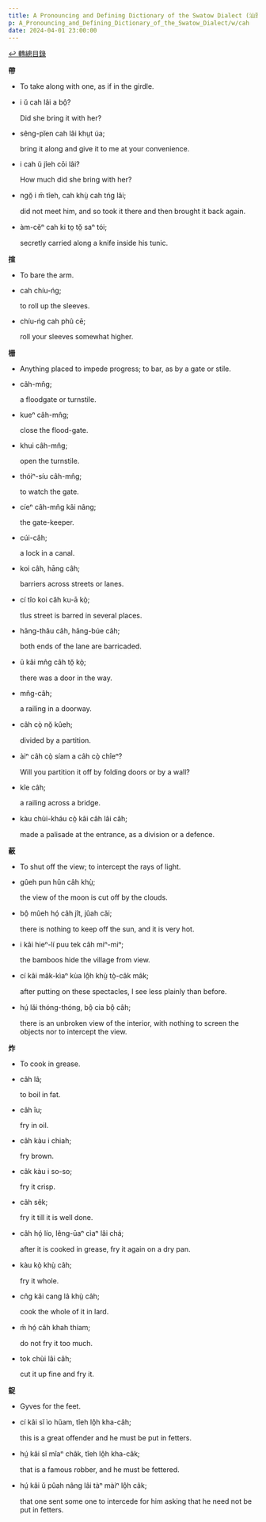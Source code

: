```yaml
---
title: A Pronouncing and Defining Dictionary of the Swatow Dialect (汕頭方言音義字典) / cah
p: A_Pronouncing_and_Defining_Dictionary_of_the_Swatow_Dialect/w/cah
date: 2024-04-01 23:00:00
---
```


[↩️ 轉總目錄](/A_Pronouncing_and_Defining_Dictionary_of_the_Swatow_Dialect)


**帶**
- To take along with one, as if in the girdle.

- i ŭ cah lâi a bô̤?

  Did she bring it with her?

- sêng-pĭen cah lâi khṳt úa;

  bring it along and give it to me at your convenience.

- i cah ŭ jîeh cōi lâi?

  How much did she bring with her?

- ngŏ̤ i m̄ tîeh, cah khṳ̀ cah tńg lâi;

  did not meet him, and so took it there and then brought it back again.

- àm-cĕⁿ cah ki to̤ tŏ̤ saⁿ tói;

  secretly carried along a knife inside his tunic.

**揎**
- To bare the arm.

- cah chíu-ńg;

  to roll up the sleeves.

- chíu-ńg cah phû cē;

  roll your sleeves somewhat higher.

**栅**
- Anything placed to impede progress; to bar, as by a gate or stile.

- câh-mn̂g;

  a floodgate or turnstile.

- kueⁿ câh-mn̂g;

  close the flood-gate.

- khui câh-mn̂g;

  open the turnstile.

- thóiⁿ-síu câh-mn̂g;

  to watch the gate.

- cíeⁿ câh-mn̂g kâi nâng;

  the gate-keeper.

- cúi-câh;

  a lock in a canal.

- koi câh, hāng câh;

  barriers across streets or lanes.

- cí tîo koi câh ku-ā kò̤;

  tlus street is barred in several places.

- hāng-thâu câh, hāng-búe câh;

  both ends of the lane are barricaded.

- ŭ kâi mn̂g câh tŏ̤ kò̤;

  there was a door in the way.

- mn̂g-câh;

  a railing in a doorway.

- câh cò̤ nŏ̤ kûeh;

  divided by a partition.

- àiⁿ câh cò̤ síam a câh cò̤ chîeⁿ?

  Will you partition it off by folding doors or by a wall?

- kîe câh;

  a railing across a bridge.

- kàu chùi-kháu cò̤ kâi câh lâi câh;

  made a palisade at the entrance, as a division or a defence.

**蔽**
- To shut off the view; to intercept the rays of light.

- gûeh pun hûn câh khṳ̀;

  the view of the moon is cut off by the clouds.

- bô̤ mûeh hó̤ câh jît, jûah căi;

  there is nothing to keep off the sun, and it is very hot.

- i kâi hieⁿ-lí puu tek câh miⁿ-miⁿ;

  the bamboos hide the village from view.

- cí kâi mâk-kìaⁿ kùa lô̤h khṳ̀ tò̤-câk mâk;

  after putting on these spectacles, I see less plainly than before.

- hṳ́ lăi thóng-thóng, bô̤ cia bô̤ câh;

  there is an unbroken view of the interior, with nothing to screen the objects nor to intercept the view.

**炸**
- To cook in grease.

- câh lâ;

  to boil in fat.

- câh îu;

  fry in oil.

- câh kàu i chiah;

  fry brown.

- câk kàu i so-so;

  fry it crisp.

- câh sêk;

  fry it till it is well done.

- câh hó̤ lío, lêng-ūaⁿ cìaⁿ lâi chá;

  after it is cooked in grease, fry it again on a dry pan.

- kàu kò̤ khṳ̀ câh;

  fry it whole.

- cn̂g kâi cang lâ khṳ̀ câh;

  cook the whole of it in lard.

- m̄ hó̤ câh khah thíam;

  do not fry it too much.

- tok chùi lâi câh;

  cut it up fine and fry it.

**鋜**
- Gyves for the feet.

- cí kâi sĭ ìo hŭam, tîeh lô̤h kha-câh;

  this is a great offender and he must be put in fetters.

- hṳ́ kâi sĭ mîaⁿ châk, tîeh lô̤h kha-câk;

  that is a famous robber, and he must be fettered.

- hṳ́ kâi ŭ pûah nâng lâi tàⁿ màiⁿ lô̤h câk;

  that one sent some one to intercede for him asking that he need not be put in fetters.